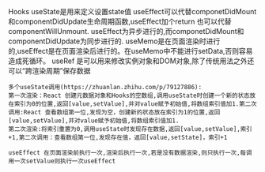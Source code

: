  Hooks
    useState是用来定义设置state值
    useEffect可以代替componetDidMount和componentDidUpdate生命周期函数,useEffect加个return 也可以代替componentWillUnmount.
    useEffect为异步进行的,而componetDidMount和componentDidUpdate为同步进行的.
    useMemo是在页面渲染时进行的,useEffect是在页面渲染后进行的。在useMemo中不能进行setData,否则容易造成死循环。
    useRef 是可以用来修改实例对象和DOM对象,除了传统用法之外还可以“跨渲染周期”保存数据

    多个useState调用(https://zhuanlan.zhihu.com/p/79127886):
    第一次渲染：React 创建元数据对象和Hooks的空数组,调用useState时创建一个新的状态放在索引为0的位置,返回[value,setValue],并对value赋予初始值,将数组索引值加1.第二次调用:React 查看数组第一位,发现为空，创建新的状态放在索引为1的位置,返回[value,setValue],并对value赋予初始值,将数组索引值加1.
    第二次渲染:将索引重置为0,调用useState时发现存在数据,返回[value,setValue],索引+1,第二次调用：查看数组第一位,发现存在值，返回[value,setState]，索引+1
    
    useEffect 在页面渲染前执行一次,渲染后执行一次,若是没有数据渲染,则只执行一次,每调用一次setValue则执行一次useEffect